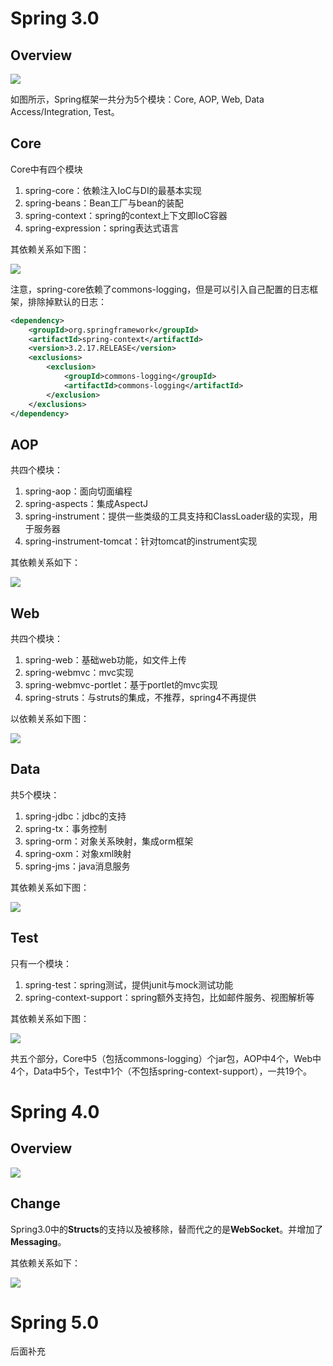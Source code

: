 # Spring 3.0

## Overview

![](https://images2015.cnblogs.com/blog/797930/201612/797930-20161206100125351-1845487709.png)

如图所示，Spring框架一共分为5个模块：Core, AOP, Web, Data Access/Integration, Test。

## Core

Core中有四个模块

1. spring-core：依赖注入IoC与DI的最基本实现
2. spring-beans：Bean工厂与bean的装配
3. spring-context：spring的context上下文即IoC容器
4. spring-expression：spring表达式语言

其依赖关系如下图：

![](https://images2015.cnblogs.com/blog/797930/201612/797930-20161206101318569-352180177.png)

注意，spring-core依赖了commons-logging，但是可以引入自己配置的日志框架，排除掉默认的日志：

```xml
<dependency>
    <groupId>org.springframework</groupId>
    <artifactId>spring-context</artifactId>
    <version>3.2.17.RELEASE</version>
    <exclusions>
        <exclusion>
            <groupId>commons-logging</groupId>
            <artifactId>commons-logging</artifactId>
        </exclusion>
    </exclusions>
</dependency>
```



## AOP

共四个模块：

1. spring-aop：面向切面编程
2. spring-aspects：集成AspectJ
3. spring-instrument：提供一些类级的工具支持和ClassLoader级的实现，用于服务器
4. spring-instrument-tomcat：针对tomcat的instrument实现

其依赖关系如下：

![](https://images2015.cnblogs.com/blog/797930/201612/797930-20161206102118366-1545880227.png)

## Web

共四个模块：

1. spring-web：基础web功能，如文件上传
2. spring-webmvc：mvc实现
3. spring-webmvc-portlet：基于portlet的mvc实现
4. spring-struts：与struts的集成，不推荐，spring4不再提供

以依赖关系如下图：

![](https://images2015.cnblogs.com/blog/797930/201612/797930-20161206102753335-1304605445.png)

## Data

共5个模块：

1. spring-jdbc：jdbc的支持
2. spring-tx：事务控制
3. spring-orm：对象关系映射，集成orm框架
4. spring-oxm：对象xml映射
5. spring-jms：java消息服务

其依赖关系如下图：

![](https://images2015.cnblogs.com/blog/797930/201612/797930-20161206102441772-1998211727.png)

## Test

只有一个模块：

1. spring-test：spring测试，提供junit与mock测试功能
2. spring-context-support：spring额外支持包，比如邮件服务、视图解析等

其依赖关系如下图：

![](https://images2015.cnblogs.com/blog/797930/201612/797930-20161206103031929-91169155.png)



共五个部分，Core中5（包括commons-logging）个jar包，AOP中4个，Web中4个，Data中5个，Test中1个（不包括spring-context-support），一共19个。

# Spring 4.0

## Overview

![](https://images2015.cnblogs.com/blog/797930/201612/797930-20161206103240788-1769881977.png)



## Change

Spring3.0中的**Structs**的支持以及被移除，替而代之的是**WebSocket**。并增加了**Messaging**。

其依赖关系如下：

![](https://images2015.cnblogs.com/blog/797930/201612/797930-20161206103624788-826654956.png)

# Spring 5.0

后面补充